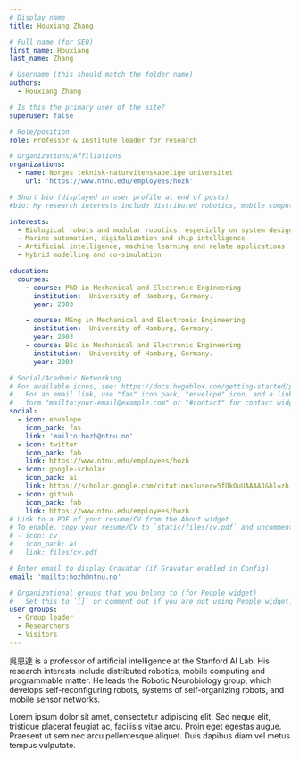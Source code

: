 ```yaml
---
# Display name
title: Houxiang Zhang

# Full name (for SEO)
first_name: Houxiang 
last_name: Zhang

# Username (this should match the folder name)
authors:
  - Houxiang Zhang

# Is this the primary user of the site?
superuser: false

# Role/position
role: Professor & Institute leader for research

# Organizations/Affiliations
organizations:
  - name: Norges teknisk-naturvitenskapelige universitet
    url: 'https://www.ntnu.edu/employees/hozh'

# Short bio (displayed in user profile at end of posts)
#bio: My research interests include distributed robotics, mobile computing and programmable matter.

interests:
  - Biological robots and modular robotics, especially on system design and locomotion control
  - Marine automation, digitalization and ship intelligence
  - Artificial intelligence, machine learning and relate applications
  - Hybrid modelling and co-simulation

education:
  courses:
    - course: PhD in Mechanical and Electronic Engineering
      institution:  University of Hamburg, Germany.
      year: 2003

    - course: MEng in Mechanical and Electronic Engineering
      institution:  University of Hamburg, Germany.
      year: 2003
    - course: BSc in Mechanical and Electronic Engineering
      institution:  University of Hamburg, Germany.
      year: 2003

# Social/Academic Networking
# For available icons, see: https://docs.hugoblox.com/getting-started/page-builder/#icons
#   For an email link, use "fas" icon pack, "envelope" icon, and a link in the
#   form "mailto:your-email@example.com" or "#contact" for contact widget.
social:
  - icon: envelope
    icon_pack: fas
    link: 'mailto:hozh@ntnu.no'
  - icon: twitter
    icon_pack: fab
    link: https://www.ntnu.edu/employees/hozh
  - icon: google-scholar
    icon_pack: ai
    link: https://scholar.google.com/citations?user=5fOkOuUAAAAJ&hl=zh-CN
  - icon: github
    icon_pack: fab
    link: https://www.ntnu.edu/employees/hozh
# Link to a PDF of your resume/CV from the About widget.
# To enable, copy your resume/CV to `static/files/cv.pdf` and uncomment the lines below.
# - icon: cv
#   icon_pack: ai
#   link: files/cv.pdf

# Enter email to display Gravatar (if Gravatar enabled in Config)
email: 'mailto:hozh@ntnu.no'

# Organizational groups that you belong to (for People widget)
#   Set this to `[]` or comment out if you are not using People widget.
user_groups:
  - Group leader
  - Researchers
  - Visitors
---
```


吳恩達 is a professor of artificial intelligence at the Stanford AI Lab. His research interests include distributed robotics, mobile computing and programmable matter. He leads the Robotic Neurobiology group, which develops self-reconfiguring robots, systems of self-organizing robots, and mobile sensor networks.

Lorem ipsum dolor sit amet, consectetur adipiscing elit. Sed neque elit, tristique placerat feugiat ac, facilisis vitae arcu. Proin eget egestas augue. Praesent ut sem nec arcu pellentesque aliquet. Duis dapibus diam vel metus tempus vulputate.

